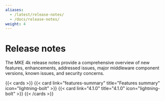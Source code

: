 ```yaml
---
aliases:
  - /latest/release-notes/
  - /docs/release-notes/
weight: 4
---
```


# Release notes

The MKE 4k release notes provide a comprehensive overview of new features,
enhancements, addressed issues, major middleware component versions, known
issues, and security concerns.

{{< cards >}}
  {{< card link="features-summary" title="Features summary" icon="lightning-bolt" >}}
  {{< card link="4.1.0" title="4.1.0" icon="lightning-bolt" >}}
{{< /cards >}}
